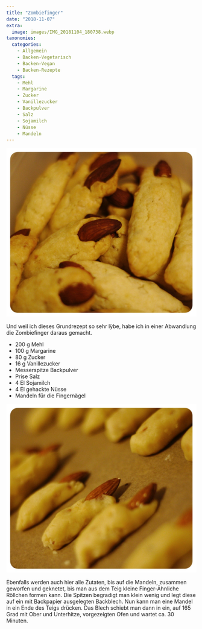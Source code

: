 ```yaml
---
title: "Zombiefinger"
date: "2018-11-07"
extra:
  image: images/IMG_20181104_180738.webp
taxonomies:
  categories:
    - Allgemein
    - Backen-Vegetarisch
    - Backen-Vegan
    - Backen-Rezepte
  tags:
    - Mehl
    - Margarine
    - Zucker
    - Vanillezucker
    - Backpulver
    - Salz
    - Sojamilch
    - Nüsse
    - Mandeln
---
```


[![Gehäufte Kekse in Fingerform mit Mandeln als Fingernagel](images/IMG_20181104_180738.webp)](images/IMG_20181104_180738.webp)

Und weil ich dieses Grundrezept so sehr lÿbe, habe ich in einer Abwandlung die Zombiefinger daraus gemacht.

- 200 g Mehl
- 100 g Margarine
- 80 g Zucker
- 16 g Vanillezucker
- Messerspitze Backpulver
- Prise Salz
- 4 El Sojamilch
- 4 El gehackte Nüsse
- Mandeln für die Fingernägel

[![Kekse in Fingerform mit Mandeln als Fingernagel auf Backpapier](images/IMG_20181104_180822.webp)](images/IMG_20181104_180822.webp)

Ebenfalls werden auch hier alle Zutaten, bis auf die Mandeln, zusammen geworfen und geknetet, bis man aus dem Teig kleine Finger-Ähnliche Röllchen formen kann. Die Spitzen begradigt man klein wenig und legt diese auf ein mit Backpapier ausgelegten Backblech. Nun kann man eine Mandel in ein Ende des Teigs drücken. Das Blech schiebt man dann in ein, auf 165 Grad mit Ober und Unterhitze, vorgezeigten Ofen und wartet ca. 30 Minuten.
